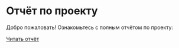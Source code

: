 # Отчёт по проекту  

Добро пожаловать! Ознакомьтесь с полным отчётом по проекту:  

[Читать отчёт](report.md)
